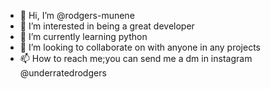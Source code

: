 - 👋 Hi, I’m @rodgers-munene
- 👀 I’m interested in being a great developer
- 🌱 I’m currently learning python
- 💞️ I’m looking to collaborate on with anyone in any projects
- 📫 How to reach me;you can send me a dm in instagram @underratedrodgers

<!---
rodgers-munene/rodgers-munene is a ✨ special ✨ repository because its `README.md` (this file) appears on your GitHub profile.
You can click the Preview link to take a look at your changes.
--->
